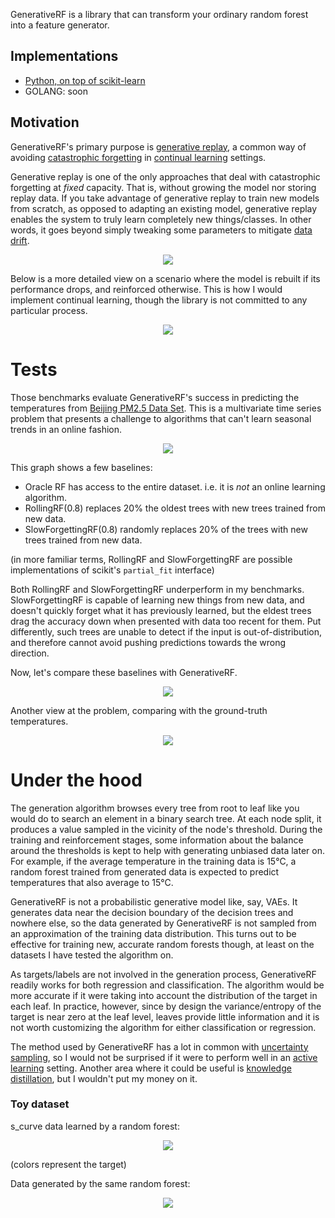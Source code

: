 GenerativeRF is a library that can transform your ordinary random forest into a feature generator.

## Implementations

- [Python, on top of scikit-learn](./python)
- GOLANG: soon

## Motivation

GenerativeRF's primary purpose is [generative replay](https://www.nature.com/articles/s41467-020-17866-2), a common way of avoiding [catastrophic forgetting](https://en.wikipedia.org/wiki/Catastrophic_interference) in [continual learning](https://en.wikipedia.org/wiki/Online_machine_learning) settings.

Generative replay is one of the only approaches that deal with catastrophic forgetting at *fixed* capacity.
That is, without growing the model nor storing replay data.
If you take advantage of generative replay to train new models from scratch, as opposed to adapting an existing model, generative replay enables the system to truly learn completely new things/classes. In other words, it goes beyond simply tweaking some parameters to mitigate [data drift](https://en.wikipedia.org/wiki/Concept_drift).

<p align="center">
  <img src="images/generative_replay.png" />
</p>

Below is a more detailed view on a scenario where the model is rebuilt if its performance drops, and reinforced otherwise.
This is how I would implement continual learning, though the library is not committed to any particular process.

<p align="center">
  <img src="images/detailed_generative_replay.png" />
</p>


# Tests

Those benchmarks evaluate GenerativeRF's success in predicting the temperatures from [Beijing PM2.5 Data Set](https://archive.ics.uci.edu/ml/datasets/Beijing+PM2.5+Data). This is a multivariate time series problem that presents a challenge to algorithms that can't learn seasonal trends in an online fashion.

<p align="center">
  <img src="images/cmp1.png" />
</p>

This graph shows a few baselines:
- Oracle RF has access to the entire dataset. i.e. it is *not* an online learning algorithm.
- RollingRF(0.8) replaces 20% the oldest trees with new trees trained from new data.
- SlowForgettingRF(0.8) randomly replaces 20% of the trees with new trees trained from new data.

(in more familiar terms, RollingRF and SlowForgettingRF are possible implementations of scikit's `partial_fit` interface)

Both RollingRF and SlowForgettingRF underperform in my benchmarks.
SlowForgettingRF is capable of learning new things from new data, and doesn't quickly forget what it has previously learned, but the eldest trees drag the accuracy down when presented with data too recent for them. Put differently, such trees are unable to detect if the input is out-of-distribution, and therefore cannot avoid pushing predictions towards the wrong direction.

Now, let's compare these baselines with GenerativeRF.

<p align="center">
  <img src="images/cmp2.png" />
</p>

Another view at the problem, comparing with the ground-truth temperatures.


<p align="center">
  <img src="images/vs_ground_truth_80.png" />
</p>


# Under the hood

The generation algorithm browses every tree from root to leaf like you would do to search an element in a binary search tree.
At each node split, it produces a value sampled in the vicinity of the node's threshold.
During the training and reinforcement stages, some information about the balance around the thresholds is kept to help with generating unbiased data later on.
For example, if the average temperature in the training data is 15°C, a random forest trained from generated data is expected to predict temperatures that also average to 15°C.

GenerativeRF is not a probabilistic generative model like, say, VAEs.
It generates data near the decision boundary of the decision trees and nowhere else, so the data generated by GenerativeRF is not sampled from an approximation of the training data distribution.
This turns out to be effective for training new, accurate random forests though, at least on the datasets I have tested the algorithm on.

As targets/labels are not involved in the generation process, GenerativeRF readily works for both regression and classification.
The algorithm would be more accurate if it were taking into account the distribution of the target in each leaf.
In practice, however, since by design the variance/entropy of the target is near zero at the leaf level, leaves provide little information and it is not worth customizing the algorithm for either classification or regression.

The method used by GenerativeRF has a lot in common with [uncertainty sampling](https://en.wikipedia.org/wiki/Active_learning_(machine_learning)), so I would not be surprised if it were to perform well in an [active learning](https://en.wikipedia.org/wiki/Active_learning_(machine_learning)) setting.
Another area where it could be useful is [knowledge distillation](https://en.wikipedia.org/wiki/Knowledge_distillation), but I wouldn't put my money on it.


### Toy dataset

s_curve data learned by a random forest:
<p align="center">
  <img src="images/rf_predictions.png" />
</p>

(colors represent the target)

Data generated by the same random forest:

<p align="center">
  <img src="images/rf_sampled.png" />
</p>
